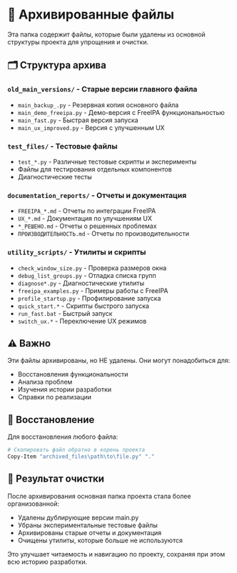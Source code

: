 # 📁 Архивированные файлы

Эта папка содержит файлы, которые были удалены из основной структуры проекта для упрощения и очистки.

## 🗂️ Структура архива

### `old_main_versions/` - Старые версии главного файла
- `main_backup_.py` - Резервная копия основного файла
- `main_demo_freeipa.py` - Демо-версия с FreeIPA функциональностью
- `main_fast.py` - Быстрая версия запуска
- `main_ux_improved.py` - Версия с улучшенным UX

### `test_files/` - Тестовые файлы
- `test_*.py` - Различные тестовые скрипты и эксперименты
- Файлы для тестирования отдельных компонентов
- Диагностические тесты

### `documentation_reports/` - Отчеты и документация
- `FREEIPA_*.md` - Отчеты по интеграции FreeIPA
- `UX_*.md` - Документация по улучшениям UX
- `*_РЕШЕНО.md` - Отчеты о решенных проблемах
- `ПРОИЗВОДИТЕЛЬНОСТЬ.md` - Отчеты по производительности

### `utility_scripts/` - Утилиты и скрипты
- `check_window_size.py` - Проверка размеров окна
- `debug_list_groups.py` - Отладка списка групп
- `diagnose*.py` - Диагностические утилиты
- `freeipa_examples.py` - Примеры работы с FreeIPA
- `profile_startup.py` - Профилирование запуска
- `quick_start.*` - Скрипты быстрого запуска
- `run_fast.bat` - Быстрый запуск
- `switch_ux.*` - Переключение UX режимов

## ⚠️ Важно

Эти файлы архивированы, но НЕ удалены. Они могут понадобиться для:
- Восстановления функциональности
- Анализа проблем
- Изучения истории разработки
- Справки по реализации

## 🔄 Восстановление

Для восстановления любого файла:
```bash
# Скопировать файл обратно в корень проекта
Copy-Item "archived_files\path\to\file.py" "."
```

## 🧹 Результат очистки

После архивирования основная папка проекта стала более организованной:
- Удалены дублирующие версии main.py
- Убраны экспериментальные тестовые файлы
- Архивированы старые отчеты и документация
- Очищены утилиты, которые больше не используются

Это улучшает читаемость и навигацию по проекту, сохраняя при этом всю историю разработки.
